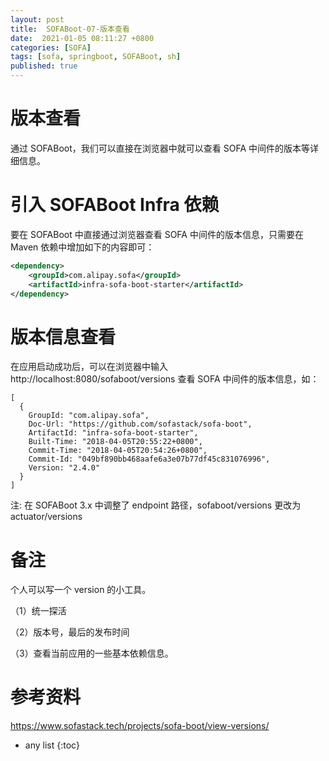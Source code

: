 ```yaml
---
layout: post
title:  SOFABoot-07-版本查看
date:  2021-01-05 08:11:27 +0800
categories: [SOFA]
tags: [sofa, springboot, SOFABoot, sh]
published: true
---
```


# 版本查看

通过 SOFABoot，我们可以直接在浏览器中就可以查看 SOFA 中间件的版本等详细信息。

# 引入 SOFABoot Infra 依赖

要在 SOFABoot 中直接通过浏览器查看 SOFA 中间件的版本信息，只需要在 Maven 依赖中增加如下的内容即可：

```xml
<dependency>
    <groupId>com.alipay.sofa</groupId>
    <artifactId>infra-sofa-boot-starter</artifactId>
</dependency>
```

# 版本信息查看

在应用启动成功后，可以在浏览器中输入 http://localhost:8080/sofaboot/versions 查看 SOFA 中间件的版本信息，如：

```
[
  {
    GroupId: "com.alipay.sofa",
    Doc-Url: "https://github.com/sofastack/sofa-boot",
    ArtifactId: "infra-sofa-boot-starter",
    Built-Time: "2018-04-05T20:55:22+0800",
    Commit-Time: "2018-04-05T20:54:26+0800",
    Commit-Id: "049bf890bb468aafe6a3e07b77df45c831076996",
    Version: "2.4.0"
  }
]
```

注: 在 SOFABoot 3.x 中调整了 endpoint 路径，sofaboot/versions 更改为 actuator/versions

# 备注

个人可以写一个 version 的小工具。

（1）统一探活

（2）版本号，最后的发布时间

（3）查看当前应用的一些基本依赖信息。

# 参考资料

https://www.sofastack.tech/projects/sofa-boot/view-versions/

* any list
{:toc}